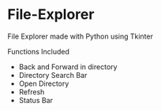 # File-Explorer
File Explorer made with Python using Tkinter

Functions Included

- Back and Forward in directory
- Directory Search Bar
- Open Directory 
- Refresh 
- Status Bar

